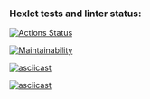### Hexlet tests and linter status:
[![Actions Status](https://github.com/mtalipowa/python-project-49/actions/workflows/hexlet-check.yml/badge.svg)](https://github.com/mtalipowa/python-project-49/actions)

[![Maintainability](https://api.codeclimate.com/v1/badges/c58cfcdc387e265740da/maintainability)](https://codeclimate.com/github/mtalipowa/python-project-49/maintainability)

[![asciicast](https://asciinema.org/a/crscVEOw0iVOOmwxGRR7H7xYM.svg)](https://asciinema.org/a/crscVEOw0iVOOmwxGRR7H7xYM)

[![asciicast](https://asciinema.org/a/WrFNyRnw4I6QvAxUZxUpW4lRv.svg)](https://asciinema.org/a/WrFNyRnw4I6QvAxUZxUpW4lRv)
